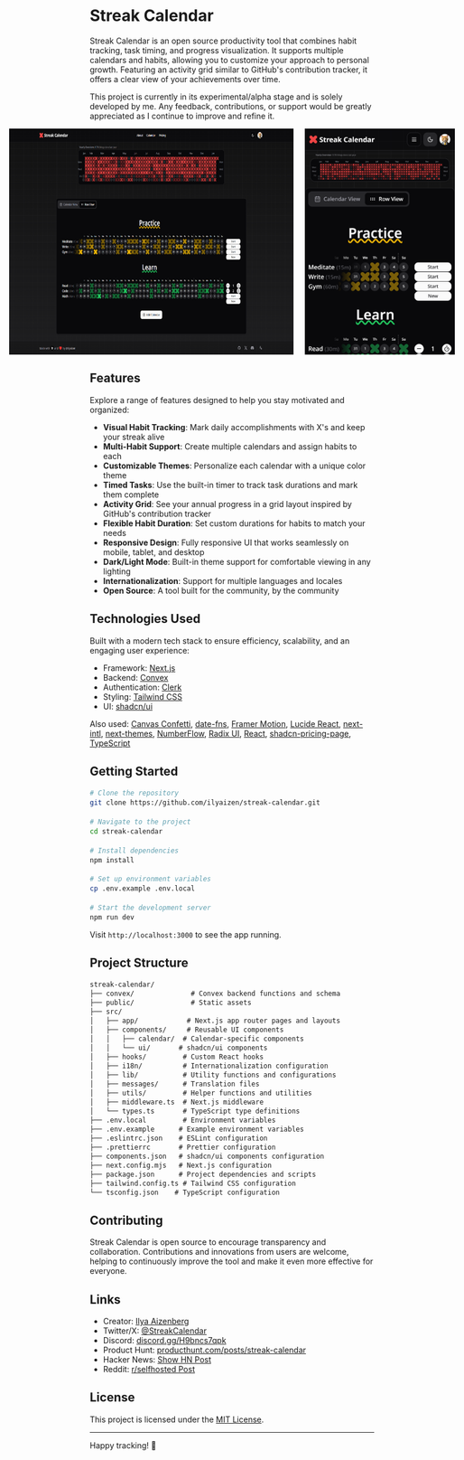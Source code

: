 # Streak Calendar

Streak Calendar is an open source productivity tool that combines habit tracking, task timing, and progress visualization. It supports multiple calendars and habits, allowing you to customize your approach to personal growth. Featuring an activity grid similar to GitHub's contribution tracker, it offers a clear view of your achievements over time.

This project is currently in its experimental/alpha stage and is solely developed by me. Any feedback, contributions, or support would be greatly appreciated as I continue to improve and refine it.

<div align="center">
  <p align="center" style="display: flex; gap: 20px; justify-content: center">
    <img src="public/screen-dark.png" alt="Streak Calendar Desktop Dark Mode" width="600"/>
    <img src="public/screen-mobile-dark.png" alt="Streak Calendar Mobile Dark Mode" height="400"/>
  </p>
</div>

## Features

Explore a range of features designed to help you stay motivated and organized:

- **Visual Habit Tracking**: Mark daily accomplishments with X's and keep your streak alive
- **Multi-Habit Support**: Create multiple calendars and assign habits to each
- **Customizable Themes**: Personalize each calendar with a unique color theme
- **Timed Tasks**: Use the built-in timer to track task durations and mark them complete
- **Activity Grid**: See your annual progress in a grid layout inspired by GitHub's contribution tracker
- **Flexible Habit Duration**: Set custom durations for habits to match your needs
- **Responsive Design**: Fully responsive UI that works seamlessly on mobile, tablet, and desktop
- **Dark/Light Mode**: Built-in theme support for comfortable viewing in any lighting
- **Internationalization**: Support for multiple languages and locales
- **Open Source**: A tool built for the community, by the community

## Technologies Used

Built with a modern tech stack to ensure efficiency, scalability, and an engaging user experience:

- Framework: [Next.js](https://nextjs.org/)
- Backend: [Convex](https://www.convex.dev/)
- Authentication: [Clerk](https://clerk.com/)
- Styling: [Tailwind CSS](https://tailwindcss.com/)
- UI: [shadcn/ui](https://ui.shadcn.com/)

Also used: [Canvas Confetti](https://www.kirilv.com/canvas-confetti/), [date-fns](https://date-fns.org/), [Framer Motion](https://www.framer.com/motion/), [Lucide React](https://lucide.dev/), [next-intl](https://next-intl-docs.vercel.app/), [next-themes](https://www.npmjs.com/package/next-themes), [NumberFlow](https://number-flow.barvian.me/), [Radix UI](https://www.radix-ui.com/), [React](https://react.dev/), [shadcn-pricing-page](https://github.com/aymanch-03/shadcn-pricing-page), [TypeScript](https://www.typescriptlang.org/)

## Getting Started

```bash
# Clone the repository
git clone https://github.com/ilyaizen/streak-calendar.git

# Navigate to the project
cd streak-calendar

# Install dependencies
npm install

# Set up environment variables
cp .env.example .env.local

# Start the development server
npm run dev
```

Visit `http://localhost:3000` to see the app running.

## Project Structure

```
streak-calendar/
├── convex/              # Convex backend functions and schema
├── public/              # Static assets
├── src/
│   ├── app/            # Next.js app router pages and layouts
│   ├── components/     # Reusable UI components
│   │   ├── calendar/  # Calendar-specific components
│   │   └── ui/       # shadcn/ui components
│   ├── hooks/         # Custom React hooks
│   ├── i18n/          # Internationalization configuration
│   ├── lib/           # Utility functions and configurations
│   ├── messages/      # Translation files
│   ├── utils/         # Helper functions and utilities
│   ├── middleware.ts  # Next.js middleware
│   └── types.ts       # TypeScript type definitions
├── .env.local         # Environment variables
├── .env.example      # Example environment variables
├── .eslintrc.json    # ESLint configuration
├── .prettierrc       # Prettier configuration
├── components.json   # shadcn/ui components configuration
├── next.config.mjs   # Next.js configuration
├── package.json      # Project dependencies and scripts
├── tailwind.config.ts # Tailwind CSS configuration
└── tsconfig.json    # TypeScript configuration
```

## Contributing

Streak Calendar is open source to encourage transparency and collaboration. Contributions and innovations from users are welcome, helping to continuously improve the tool and make it even more effective for everyone.

## Links

- Creator: [Ilya Aizenberg](https://github.com/ilyaizen)
- Twitter/X: [@StreakCalendar](https://x.com/StreakCalendar)
- Discord: [discord.gg/H9bncs7qpk](https://discord.gg/H9bncs7qpk)
- Product Hunt: [producthunt.com/posts/streak-calendar](https://www.producthunt.com/posts/streak-calendar)
- Hacker News: [Show HN Post](https://news.ycombinator.com/item?id=42602387)
- Reddit: [r/selfhosted Post](https://www.reddit.com/r/selfhosted/comments/1huabfz/i_made_yet_another_habit_tracking_app_for_my_son/)

## License

This project is licensed under the [MIT License](LICENSE).

---

Happy tracking! 🎯
